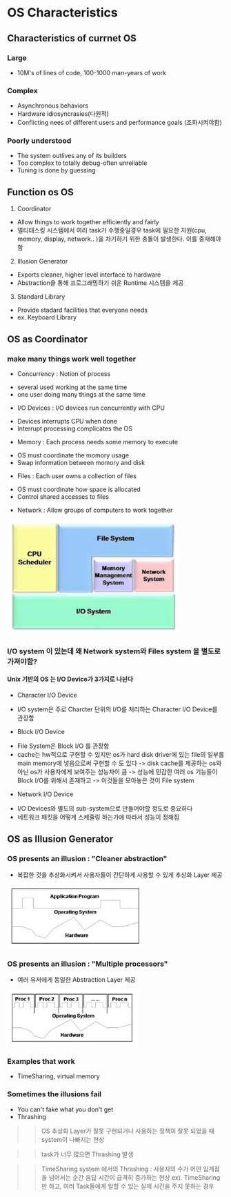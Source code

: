 # OS Characteristics
## Characteristics of currnet OS

### Large
- 10M's of lines of code, 100-1000 man-years of work

### Complex
- Asynchronous behaviors
- Hardware idiosyncrasies(다원적)
- Conflicting nees of different users and performance goals (조화시켜야함)

### Poorly understood
- The system outlives any of its builders
- Too complex to totally debug-often unreliable
- Tuning is done by guessing


## Function os OS
1. Coordinator
 - Allow things to work together efficiently and fairly
 - 멀티태스킹 시스템에서 여러 task가 수행중일경우 
   task에 필요한 자원(cpu, memory, display, network.. )을 차기하기 위한 충돌이 발생한다. 이를 중재해야함

2. Illusion Generator
 - Exports cleaner, higher level interface to hardware
 - Abstraction을 통해 프로그래밍하기 쉬운 Runtime 시스템을 제공
 
3. Standard Library
 - Provide stadard facilities that everyone needs
 - ex. Keyboard Library
 
 
## OS as Coordinator
### make many things work well together
- Concurrency : Notion of process
 + several used working at the same time
 + one user doing many things at the same time
  
- I/O Devices : I/O devices run concurrently with CPU
 + Devices interrupts CPU when done
 + Interrupt processing complicates the OS

- Memory : Each process needs some memory to execute
 + OS must coordinate the momory usage
 + Swap information between momory and disk
 
- Files : Each user owns a collection of files
 + OS must coordinate how space is allocated
 + Control shared accesses to files

- Network : Allow groups of computers to work together

![ch2_1](./pic/ch2_1.JPG)
 
 
### I/O system 이 있는데 왜 Network system와 Files system 을 별도로 가져야함?
#### Unix 기반의 OS 는 I/O Device가 3가지로 나뉜다

- Character I/O Device
 + I/O system은 주로 Charcter 단위의 I/O를 처리하는 Character I/O Device를 관장함

- Block I/O Device
 + File System은 Block I/O 를 관장함
 + cache는 hw적으로 구현할 수 있지만 os가 hard disk driver에 있는 file의 일부를
   main memory에 넣음으로써 구현할 수 도 있다
   -> disk cache를 제공하는 os와 아닌 os가 사용자에게 보여주는 성능차이 큼
   -> 성능에 민감한 여러 os 기능들이 Block I/O를 위해서 존재하고 
   -> 이것들을 모아놓은 것이 File system

- Network I/O Device
 + I/O Devices와 별도의 sub-system으로 만들어야할 정도로 중요하다
 + 네트워크 패킷을 어떻게 스케줄링 하는가에 따라서 성능이 정해짐
 

## OS as Illusion Generator
### OS presents an illusion : "Cleaner abstraction"
- 복잡한 것을 추상화시켜서 사용자들이 간단하게 사용할 수 있게 추상화 Layer 제공

![ch2_2](./pic/ch2_2.JPG)

### OS presents an illusion : "Multiple processors"
- 여러 유저에게 동일한 Abstraction Layer 제공

![ch2_3](./pic/ch2_3.JPG)

### Examples that work
- TimeSharing, virtual memory

### Sometimes the illusions fail
- You can't fake what you don't get
- Thrashing 
>> OS 추상화 Layer가 잘못 구현되거나 사용하는 정책이 잘못 되었을 때 system이 나빠지는 현상

>> task가 너무 많으면 Thrashing 발생

>> TimeSharing system 에서의 Thrashing
 : 사용자의 수가 어떤 임계점을 넘어서는 순간 음답 시간이 급격히 증가하는 현상
 ex). TimeSharing만 하고, 여러 Task들에게 일할 수 있는 실제 시간을 주지 못하는 경우
